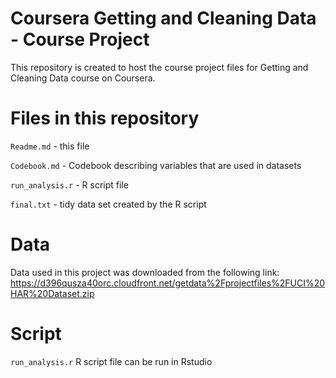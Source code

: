# Coursera Getting and Cleaning Data - Course Project

This repository is created to host the course project files for Getting and Cleaning Data course on Coursera.

# Files in this repository

`Readme.md` - this file

`Codebook.md` - Codebook describing variables that are used in datasets

`run_analysis.r` - R script file

`final.txt` - tidy data set created by the R script

# Data

Data used in this project was downloaded from the following link: https://d396qusza40orc.cloudfront.net/getdata%2Fprojectfiles%2FUCI%20HAR%20Dataset.zip

# Script

`run_analysis.r` R script file can be run in Rstudio
